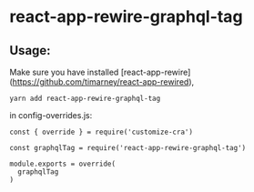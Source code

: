 # react-app-rewire-graphql-tag

## Usage:

Make sure you have installed [react-app-rewire] (https://github.com/timarney/react-app-rewired),
```
yarn add react-app-rewire-graphql-tag
```
in config-overrides.js:
```
const { override } = require('customize-cra')

const graphqlTag = require('react-app-rewire-graphql-tag')

module.exports = override(
  graphqlTag
)
```
